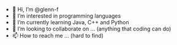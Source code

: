 - 👋 Hi, I’m @glenn-f
- 👀 I’m interested in programming languages
- 🌱 I’m currently learning Java, C++ and Python
- 💞️ I’m looking to collaborate on ... (anything that coding can do)
- 📫 How to reach me ... (hard to find)

<!---
glenn-f/glenn-f is a ✨ special ✨ repository because its `README.md` (this file) appears on your GitHub profile.
You can click the Preview link to take a look at your changes.
--->
